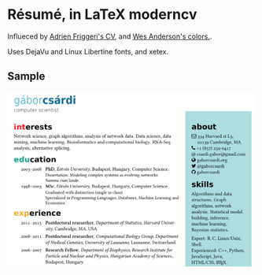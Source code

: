 
# Résumé, in LaTeX moderncv

Influeced by [Adrien Friggeri's CV](https://github.com/afriggeri/cv), and
[Wes Anderson's colors.](http://wesandersonpalettes.tumblr.com/).

Uses DejaVu and Linux Libertine fonts, and xetex.

## Sample

![](cv-screenshot.png)

